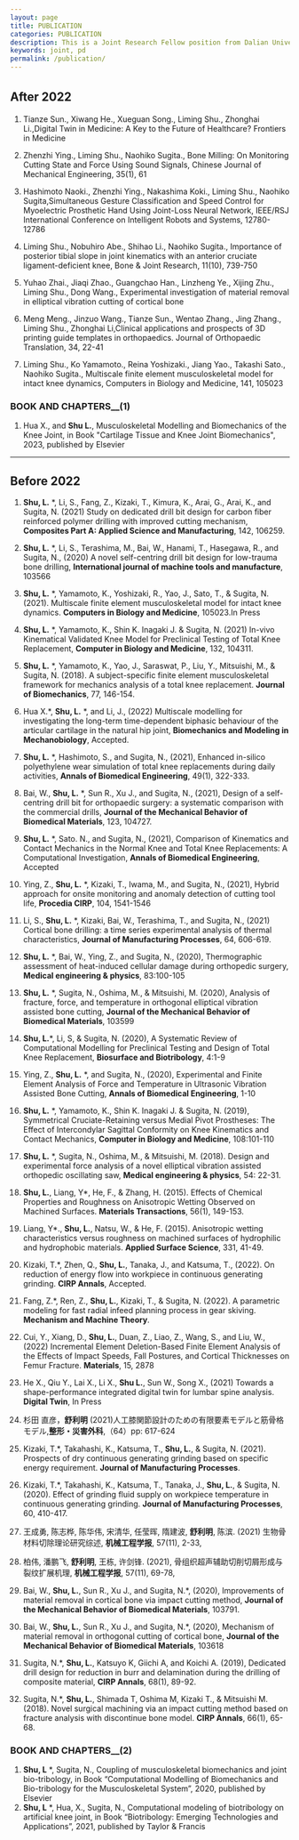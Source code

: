 ```yaml
---
layout: page
title: PUBLICATION
categories: PUBLICATION
description: This is a Joint Research Fellow position from Dalian University of Technology (China) and The University of Tokyo (Japan).
keywords: joint, pd
permalink: /publication/
---
```



## After 2022　　
1.	Tianze Sun., Xiwang He., Xueguan Song., Liming Shu., Zhonghai Li.,Digital Twin in Medicine: A Key to the Future of Healthcare? Frontiers in Medicine

2.	Zhenzhi Ying., Liming Shu., Naohiko Sugita., Bone Milling: On Monitoring Cutting State and Force Using Sound Signals, Chinese Journal of Mechanical Engineering, 35(1), 61

3.  Hashimoto Naoki., Zhenzhi Ying., Nakashima Koki., Liming Shu., Naohiko Sugita,Simultaneous Gesture Classification and Speed Control for Myoelectric Prosthetic Hand Using Joint-Loss Neural Network, IEEE/RSJ International Conference on Intelligent Robots and Systems, 12780-12786

4. Liming Shu., Nobuhiro Abe., Shihao Li., Naohiko Sugita., Importance of posterior tibial slope in joint kinematics with an anterior cruciate ligament-deficient knee, Bone & Joint Research, 11(10), 739-750

5. Yuhao Zhai., Jiaqi Zhao., Guangchao Han., Linzheng Ye., Xijing Zhu., Liming Shu., Dong Wang., Experimental investigation of material removal in elliptical vibration cutting of cortical bone

6. Meng Meng., Jinzuo Wang., Tianze Sun., Wentao Zhang., Jing Zhang., Liming Shu., Zhonghai Li,Clinical applications and prospects of 3D printing guide templates in orthopaedics. Journal of Orthopaedic Translation, 34, 22-41

7. Liming Shu., Ko Yamamoto., Reina Yoshizaki., Jiang Yao., Takashi Sato., Naohiko Sugita., Multiscale finite element musculoskeletal model for intact knee dynamics, Computers in Biology and Medicine, 141, 105023


### BOOK AND CHAPTERS__(1)
1.  Hua X., and **Shu L.**, Musculoskeletal Modelling and Biomechanics of the Knee Joint, in Book "Cartilage Tissue and Knee Joint Biomechanics", 2023, published by Elsevier

---

## Before 2022
1.	**Shu, L.** *, Li, S., Fang, Z., Kizaki, T., Kimura, K., Arai, G., Arai, K., and Sugita, N. (2021) Study on dedicated drill bit design for carbon fiber reinforced polymer drilling with improved cutting mechanism, **Composites Part A: Applied Science and Manufacturing**, 142, 106259.  

2.	**Shu, L.** *, Li, S., Terashima, M., Bai, W., Hanami, T., Hasegawa, R., and Sugita, N., (2020) A novel self-centring drill bit design for low-trauma bone drilling, **International journal of machine tools and manufacture**, 103566 
3.	**Shu, L.** *, Yamamoto, K., Yoshizaki, R., Yao, J., Sato, T., & Sugita, N. (2021). Multiscale finite element musculoskeletal model for intact knee dynamics. **Computers in Biology and Medicine**, 105023.In Press 
4.	**Shu, L.** *, Yamamoto, K., Shin K. Inagaki J. & Sugita, N. (2021) In-vivo Kinematical Validated Knee Model for Preclinical Testing of Total Knee Replacement, **Computer in Biology and Medicine**, 132, 104311. 
5.	**Shu, L.** *, Yamamoto, K., Yao, J., Saraswat, P., Liu, Y., Mitsuishi, M., & Sugita, N. (2018). A subject-specific finite element musculoskeletal framework for mechanics analysis of a total knee replacement. **Journal of Biomechanics**, 77, 146-154. 
6.	Hua X.*, **Shu, L.** *, and Li, J., (2022) Multiscale modelling for investigating the long-term time-dependent biphasic behaviour of the articular cartilage in the natural hip joint, **Biomechanics and Modeling in Mechanobiology**, Accepted. 
7.	**Shu, L.** *, Hashimoto, S., and Sugita, N., (2021), Enhanced in-silico polyethylene wear simulation of total knee replacements during daily activities, **Annals of Biomedical Engineering**, 49(1), 322-333. 
8.	Bai, W., **Shu, L.** *, Sun R., Xu J., and Sugita, N., (2021), Design of a self-centring drill bit for orthopaedic surgery: a systematic comparison with the commercial drills, **Journal of the Mechanical Behavior of Biomedical Materials**, 123, 104727. 
9.	**Shu, L.** *, Sato. N., and Sugita, N., (2021), Comparison of Kinematics and Contact Mechanics in the Normal Knee and Total Knee Replacements: A Computational Investigation, **Annals of Biomedical Engineering**, Accepted 
10.	Ying, Z., **Shu, L.** *, Kizaki, T., Iwama, M., and Sugita, N., (2021), Hybrid approach for onsite monitoring and anomaly detection of cutting tool life, **Procedia CIRP**, 104, 1541-1546 
11.	Li, S., **Shu, L.** *, Kizaki, Bai, W., Terashima, T., and Sugita, N., (2021) Cortical bone drilling: a time series experimental analysis of thermal characteristics, **Journal of Manufacturing Processes**, 64, 606-619. 
12.	**Shu, L.** *, Bai, W., Ying, Z., and Sugita, N., (2020), Thermographic assessment of heat-induced cellular damage during orthopedic surgery, **Medical engineering & physics**, 83:100-105 
13.	**Shu, L.** *, Sugita, N., Oshima, M., & Mitsuishi, M. (2020), Analysis of fracture, force, and temperature in orthogonal elliptical vibration assisted bone cutting, **Journal of the Mechanical Behavior of Biomedical Materials**, 103599 
14.	**Shu, L.***, Li, S, & Sugita, N. (2020), A Systematic Review of Computational Modelling for Preclinical Testing and Design of Total Knee Replacement, **Biosurface and Biotribology**, 4:1-9   
15.	Ying, Z., **Shu, L.** *, and Sugita, N., (2020), Experimental and Finite Element Analysis of Force and Temperature in Ultrasonic Vibration Assisted Bone Cutting, **Annals of Biomedical Engineering**, 1-10 
16.	**Shu, L.** *, Yamamoto, K., Shin K. Inagaki J. & Sugita, N. (2019), Symmetrical Cruciate-Retaining versus Medial Pivot Prostheses: The Effect of Intercondylar Sagittal Conformity on Knee Kinematics and Contact Mechanics, **Computer in Biology and Medicine**, 108:101-110 
17.	**Shu, L.** *, Sugita, N., Oshima, M., & Mitsuishi, M. (2018). Design and experimental force analysis of a novel elliptical vibration assisted orthopedic oscillating saw, **Medical engineering & physics**, 54: 22-31. 
18.	**Shu, L.**, Liang, Y*, He, F., & Zhang, H. (2015). Effects of Chemical Properties and Roughness on Anisotropic Wetting Observed on Machined Surfaces. **Materials Transactions**, 56(1), 149-153. 
19.	Liang, Y*., **Shu, L.**, Natsu, W., & He, F. (2015). Anisotropic wetting characteristics versus roughness on machined surfaces of hydrophilic and hydrophobic materials. **Applied Surface Science**, 331, 41-49.
20.	Kizaki, T.*, Zhen, Q., **Shu, L.**, Tanaka, J., and Katsuma, T., (2022). On reduction of energy flow into workpiece in continuous generating grinding. **CIRP Annals**, Accepted. 
21.	Fang, Z.*, Ren, Z., **Shu, L.**, Kizaki, T., & Sugita, N. (2022). A parametric modeling for fast radial infeed planning process in gear skiving. **Mechanism and Machine Theory**. 
22.	Cui, Y., Xiang, D., **Shu, L.**, Duan, Z., Liao, Z., Wang, S., and Liu, W., (2022) Incremental Element Deletion-Based Finite Element Analysis of the Effects of Impact Speeds, Fall Postures, and Cortical Thicknesses on Femur Fracture. **Materials**, 15, 2878 
23.	He X., Qiu Y., Lai X., Li X., **Shu L.**, Sun W., Song X., (2021) Towards a shape-performance integrated digital twin for lumbar spine analysis. **Digital Twin**, In Press
24.	杉田 直彦，**舒利明** (2021)人工膝関節設計のための有限要素モデルと筋骨格モデル,**整形・災害外科**,（64）pp: 617-624
25.	Kizaki, T.*, Takahashi, K., Katsuma, T., **Shu, L.**, & Sugita, N. (2021). Prospects of dry continuous generating grinding based on specific energy requirement. **Journal of Manufacturing Processes**. 
26.	Kizaki, T.*, Takahashi, K., Katsuma, T., Tanaka, J., **Shu, L.**, & Sugita, N. (2020). Effect of grinding fluid supply on workpiece temperature in continuous generating grinding. **Journal of Manufacturing Processes**, 60, 410-417. 
27.	王成勇, 陈志桦, 陈华伟, 宋清华, 任莹晖, 隋建波, **舒利明**, 陈滨. (2021) 生物骨材料切除理论研究综述, **机械工程学报**, 57(11), 2-33, 
28.	柏伟, 潘鹏飞, **舒利明**, 王栋, 许剑锋. (2021), 骨组织超声辅助切削切屑形成与裂纹扩展机理, **机械工程学报**, 57(11), 69-78,
29.	Bai, W., **Shu, L.**, Sun R., Xu J., and Sugita, N.*, (2020), Improvements of material removal in cortical bone via impact cutting method, **Journal of the Mechanical Behavior of Biomedical Materials**, 103791. 
30.	Bai, W., **Shu, L.**, Sun R., Xu J., and Sugita, N.*, (2020), Mechanism of material removal in orthogonal cutting of cortical bone, **Journal of the Mechanical Behavior of Biomedical Materials**, 103618 
31.	Sugita, N.*, **Shu, L.**, Katsuyo K, Giichi A, and Koichi A. (2019), Dedicated drill design for reduction in burr and delamination during the drilling of composite material, **CIRP Annals**, 68(1), 89-92. 
32.	Sugita, N.*, **Shu, L.**, Shimada T, Oshima M, Kizaki T., & Mitsuishi M. (2018). Novel surgical machining via an impact cutting method based on fracture analysis with discontinue bone model. **CIRP Annals**, 66(1), 65-68. 


### BOOK AND CHAPTERS__(2)

1.	**Shu, L** *, Sugita, N., Coupling of musculoskeletal biomechanics and joint bio-tribology, in Book “Computational Modelling of Biomechanics and Bio-tribology for the Musculoskeletal System”, 2020, published by Elsevier
2.	**Shu, L** *, Hua, X., Sugita, N., Computational modeling of biotribology on artificial knee joint, in Book “Biotribology: Emerging Technologies and Applications”, 2021, published by Taylor & Francis

